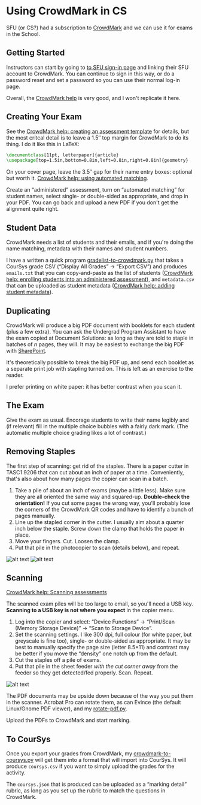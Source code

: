 # Using CrowdMark in CS

SFU (or CS?) had a subscription to [CrowdMark](https://crowdmark.com/) and we can use it for exams in the School.


## Getting Started

Instructors can start by going to [to SFU sign-in page](https://app.crowdmark.com/sign-in/sfu) and linking their SFU account to CrowdMark. You can continue to sign in this way, or do a password reset and set a password so you can use their normal log-in page.

Overall, the [CrowdMark help](https://crowdmark.com/help/) is very good, and I won't replicate it here.


## Creating Your Exam

See the [CrowdMark help: creating an assessment template](https://crowdmark.com/help/creating-an-assessment-template/) for details, but the most critcal detail is to leave a 1.5&Prime; top margin for CrowdMark to do its thing. I do it like this in LaTeX:

```latex
\documentclass[11pt, letterpaper]{article}
\usepackage[top=1.5in,bottom=0.8in,left=0.8in,right=0.8in]{geometry}
```

On your cover page, leave the 3.5&Prime; gap for their name entry boxes: optional but worth it. [CrowdMark help: using automated matching](https://crowdmark.com/help/using-automated-matching/).

Create an &ldquo;administered&rdquo; assessment, turn on &ldquo;automated matching&rdquo; for student names, select single- or double-sided as appropriate, and drop in your PDF. You can go back and upload a new PDF if you don't get the alignment quite right.


## Student Data

CrowdMark needs a list of students and their emails, and if you're doing the name matching, metadata with their names and student numbers.

I have a written a quick program [gradelist-to-crowdmark.py](crowdmark/gradelist-to-crowdmark.py) that takes a CourSys grade CSV (&ldquo;Display All Grades&rdquo; &rarr; &ldquo;Export CSV&rdquo;) and produces `emails.txt` that you can copy-and-paste as the list of students ([CrowdMark help: enrolling students into an administered assessment](https://crowdmark.com/help/enrolling-students-into-an-administered-assessment/)), and `metadata.csv` that can be uploaded as student metadata ([CrowdMark help: adding student metadata](https://crowdmark.com/help/adding-student-metadata/)).


## Duplicating

CrowdMark will produce a big PDF document with booklets for each student (plus a few extra). You can ask the Undergrad Program Assistant to have the exam copied at Document Solutions: as long as they are told to staple in batches of *n* pages, they will. It may be easiest to exchange the big PDF with [SharePoint](https://1sfu-my.sharepoint.com/).

It's theoretically possible to break the big PDF up, and send each booklet as a separate print job with stapling turned on. This is left as an exercise to the reader.

I prefer printing on white paper: it has better contrast when you scan it.


## The Exam

Give the exam as usual. Encorage students to write their name legibly and (if relevant) fill in the multiple choice bubbles with a fairly dark mark. (The automatic multiple choice grading likes a lot of contrast.)


## Removing Staples

The first step of scanning: get rid of the staples. There is a paper cutter in TASC1&nbsp;9206 that can cut about an inch of paper at a time. Conveniently, that's also about how many pages the copier can scan in a batch.

1. Take a pile of about an inch of exams (maybe a little less). Make sure they are all oriented the same way and squared-up. **Double-check the orientation!** If you cut some pages the wrong way, you'll probably lose the corners of the CrowdMark QR codes and have to identify a bunch of pages manually.
2. Line up the stapled corner in the cutter. I usually aim about a quarter inch below the staple. Screw down the clamp that holds the paper in place.
3. Move your fingers. Cut. Loosen the clamp.
4. Put that pile in the photocopier to scan (details below), and repeat.

![alt text](crowdmark/cut1.jpg)
![alt text](crowdmark/cut2.jpg)


## Scanning

[CrowdMark help: Scanning assessments](https://crowdmark.com/help/scanning-assessments/)

The scanned exam piles will be too large to email, so you'll need a USB key. **Scanning to a USB key is not where you expect** in the copier menu. 

1. Log into the copier and select: &ldquo;Device Functions&rdquo; &rarr; &ldquo;Print/Scan (Memory Storage Device)&rdquo; &rarr; &ldquo;Scan to Storage Device&rdquo;.
2. Set the scanning settings. I like 300&nbsp;dpi, full colour (for white paper, but greyscale is fine too), single- or double-sided as appropriate. It may be best to manually specify the page size (letter 8.5&times;11) and contrast may be better if you move the &ldquo;density&rdquo; one notch up from the default.
3. Cut the staples off a pile of exams.
4. Put that pile in the sheet feeder *with the cut corner away* from the feeder so they get detected/fed properly. Scan. Repeat.

![alt text](crowdmark/scan1.jpg)

The PDF documents may be upside down because of the way you put them in the scanner. Acrobat Pro can rotate them, as can Evince (the default Linux/Gnome PDF viewer), and my [rotate-pdf.py](crowdmark/rotate-pdf.py).

Upload the PDFs to CrowdMark and start marking.


## To CourSys

Once you export your grades from CrowdMark, my [crowdmark-to-coursys.py](crowdmark/crowdmark-to-coursys.py) will get them into a format that will import into CourSys. It will produce `coursys.csv` if you want to simply upload the grades for the activity.

The `coursys.json` that is produced can be uploaded as a &ldquo;marking detail&rdquo; rubric, as long as you set up the rubric to match the questions in CrowdMark.





